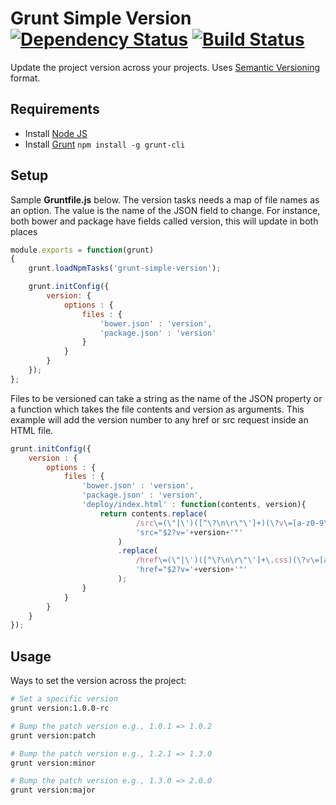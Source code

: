 # Grunt Simple Version [![Dependency Status](https://david-dm.org/CloudKidStudio/grunt-simple-version.svg)](https://david-dm.org/CloudKidStudio/grunt-simple-version) [![Build Status](https://travis-ci.org/CloudKidStudio/grunt-simple-version.svg)](https://travis-ci.org/CloudKidStudio/grunt-simple-version)

Update the project version across your projects. Uses [Semantic Versioning](http://semver.org) format. 

## Requirements

* Install [Node JS](http://nodejs.org/)
* Install [Grunt](http://gruntjs.com/getting-started) `npm install -g grunt-cli`

## Setup

Sample **Gruntfile.js** below. The version tasks needs a map of file names as an option. The value is the name of the JSON field to change. For instance, both bower and package have fields called version, this will update in both places

```js
module.exports = function(grunt)
{
	grunt.loadNpmTasks('grunt-simple-version');

	grunt.initConfig({
		version: {
			options : {
				files : {
					'bower.json' : 'version',
					'package.json' : 'version'
				}
			}
		}
	});
};
```

Files to be versioned can take a string as the name of the JSON property or a function which takes the file contents and version as arguments. This example will add the version number to any href or src request inside an HTML file. 

```js
grunt.initConfig({
	version : {
		options : {
			files : {
				'bower.json' : 'version',
				'package.json' : 'version',
				'deploy/index.html' : function(contents, version){
					return contents.replace(
							/src\=(\"|\')([^\?\n\r\"\']+)(\?v\=[a-z0-9\.]*)?(\"|\')/ig, 
							'src="$2?v='+version+'"'
						)
						.replace(
							/href\=(\"|\')([^\?\n\r\"\']+\.css)(\?v\=[a-z0-9\.]*)?(\"|\')/ig, 
							'href="$2?v='+version+'"'
						);
				}
			}
		}
	}
});
```

## Usage

Ways to set the version across the project:

```bash
# Set a specific version
grunt version:1.0.0-rc

# Bump the patch version e.g., 1.0.1 => 1.0.2
grunt version:patch

# Bump the patch version e.g., 1.2.1 => 1.3.0
grunt version:minor

# Bump the patch version e.g., 1.3.0 => 2.0.0
grunt version:major
```